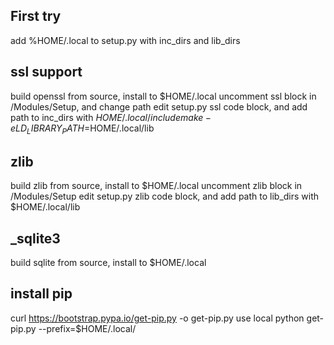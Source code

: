 ## First try
add %HOME/.local to setup.py with inc_dirs and lib_dirs

## ssl support
build openssl from source, install to $HOME/.local
uncomment ssl block in /Modules/Setup, and change path
edit setup.py ssl code block, and add path to inc_dirs with $HOME/.local/include
make -e LD_LIBRARY_PATH=$HOME/.local/lib

## zlib
build zlib from source, install to $HOME/.local
uncomment zlib block in /Modules/Setup
edit setup.py zlib code block, and add path to lib_dirs with $HOME/.local/lib

## _sqlite3
build sqlite from source, install to $HOME/.local

## install pip
curl https://bootstrap.pypa.io/get-pip.py -o get-pip.py
use local python get-pip.py --prefix=$HOME/.local/


